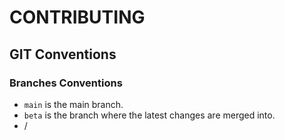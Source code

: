 # CONTRIBUTING

## GIT Conventions
### Branches Conventions
- `main` is the main branch.
- `beta` is the branch where the latest changes are merged into.
- <your-github-user>/<what-you-are-gonna-change>
